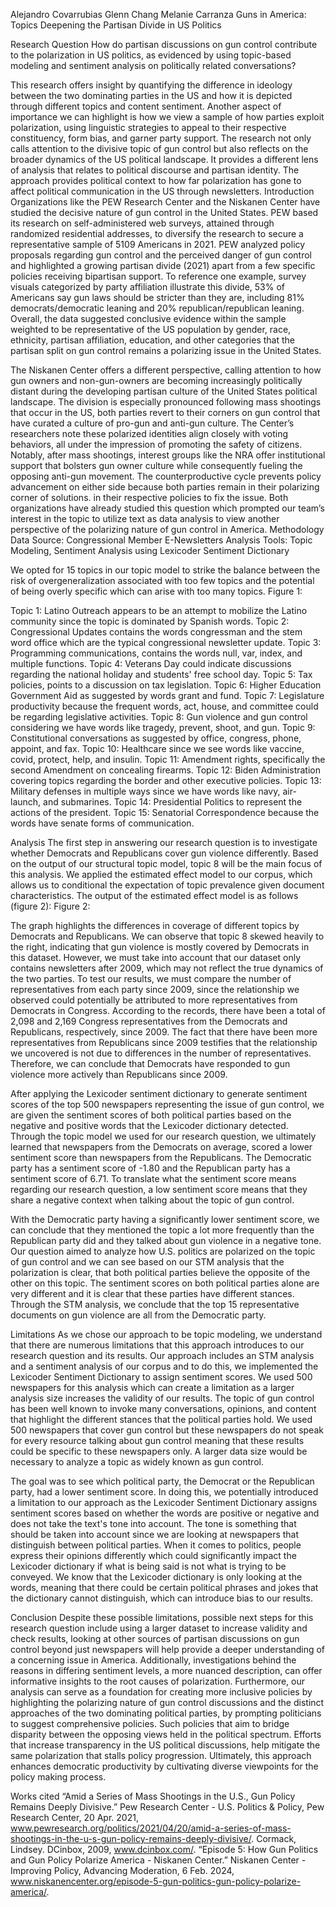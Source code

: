 Alejandro Covarrubias 
Glenn Chang
Melanie Carranza
Guns in America: 
Topics Deepening the Partisan Divide in US Politics

Research Question
How do partisan discussions on gun control contribute to the polarization in US politics, as evidenced by using topic-based modeling and sentiment analysis on politically related conversations?

This research offers insight by quantifying the difference in ideology between the two dominating parties in the US and how it is depicted through different topics and content sentiment. Another aspect of importance we can highlight is how we view a sample of how parties exploit polarization, using linguistic strategies to appeal to their respective constituency, form bias, and garner party support. The research not only calls attention to the divisive topic of gun control but also reflects on the broader dynamics of the US political landscape. It provides a different lens of analysis that relates to political discourse and partisan identity. The approach provides political context to how far polarization has gone to affect political communication in the US through newsletters.
Introduction
Organizations like the PEW Research Center and the Niskanen Center have studied the decisive nature of gun control in the United States. PEW based its research on self-administered web surveys, attained through randomized residential addresses, to diversify the research to secure a representative sample of 5109 Americans in 2021. PEW analyzed policy proposals regarding gun control and the perceived danger of gun control and highlighted a growing partisan divide (2021) apart from a few specific policies receiving bipartisan support. To reference one example, survey visuals categorized by party affiliation illustrate this divide, 53% of Americans say gun laws should be stricter than they are, including 81% democrats/democratic leaning and 20% republican/republican leaning. Overall, the data suggested conclusive evidence within the sample weighted to be representative of the US population by gender, race, ethnicity, partisan affiliation, education, and other categories that the partisan split on gun control remains a polarizing issue in the United States.

The Niskanen Center offers a different perspective, calling attention to how gun owners and non-gun-owners are becoming increasingly politically distant during the developing partisan culture of the United States political landscape. The division is especially pronounced following mass shootings that occur in the US, both parties revert to their corners on gun control that have curated a culture of pro-gun and anti-gun culture. The Center’s researchers note these polarized identities align closely with voting behaviors, all under the impression of promoting the safety of citizens. Notably, after mass shootings, interest groups like the NRA offer institutional support that bolsters gun owner culture while consequently fueling the opposing anti-gun movement. The counterproductive cycle prevents policy advancement on either side because both parties remain in their polarizing corner of solutions. in their respective policies to fix the issue. Both organizations have already studied this question which prompted our team’s interest in the topic to utilize text as data analysis to view another perspective of the polarizing nature of gun control in America.
Methodology
Data Source: Congressional Member E-Newsletters
Analysis Tools: Topic Modeling, Sentiment Analysis using Lexicoder Sentiment Dictionary

We opted for 15 topics in our topic model to strike the balance between the risk of overgeneralization associated with too few topics and the potential of being overly specific which can arise with too many topics. 
Figure 1: 


Topic 1: Latino Outreach appears to be an attempt to mobilize the Latino community since the topic is dominated by Spanish words. Topic 2: Congressional Updates contains the words congressman and the stem word office which are the typical congressional newsletter update. Topic 3: Programming communications, contains the words null, var, index, and multiple functions. Topic 4: Veterans Day could indicate discussions regarding the national holiday and students' free school day. Topic 5: Tax policies, points to a discussion on tax legislation. Topic 6: Higher Education Government Aid as suggested by words grant and fund. Topic 7: Legislature productivity because the frequent words, act, house, and committee could be regarding legislative activities. Topic 8: Gun violence and gun control considering we have words like tragedy, prevent, shoot, and gun. Topic 9: Constitutional conversations as suggested by office, congress, phone, appoint, and fax. Topic 10: Healthcare since we see words like vaccine, covid, protect, help, and insulin. Topic 11: Amendment rights, specifically the second Amendment on concealing firearms. Topic 12: Biden Administration covering topics regarding the border and other executive policies. Topic 13: Military defenses in multiple ways since we have words like navy, air-launch, and submarines. Topic 14: Presidential Politics to represent the actions of the president. Topic 15: Senatorial Correspondence because the words have senate forms of communication. 

Analysis
The first step in answering our research question is to investigate whether Democrats and Republicans cover gun violence differently. Based on the output of our structural topic model, topic 8 will be the main focus of this analysis. We applied the estimated effect model to our corpus, which allows us to conditional the expectation of topic prevalence given document characteristics. The output of the estimated effect model is as follows (figure 2): 
Figure 2:

The graph highlights the differences in coverage of different topics by Democrats and Republicans. We can observe that topic 8 skewed heavily to the right, indicating that gun violence is mostly covered by Democrats in this dataset. However, we must take into account that our dataset only contains newsletters after 2009, which may not reflect the true dynamics of the two parties. To test our results, we must compare the number of representatives from each party since 2009, since the relationship we observed could potentially be attributed to more representatives from Democrats in Congress. According to the records, there have been a total of 2,098 and 2,169 Congress representatives from the Democrats and Republicans, respectively, since 2009. The fact that there have been more representatives from Republicans since 2009 testifies that the relationship we uncovered is not due to differences in the number of representatives. Therefore, we can conclude that Democrats have responded to gun violence more actively than Republicans since 2009. 	

After applying the Lexicoder sentiment dictionary to generate sentiment scores of the top 500 newspapers representing the issue of gun control, we are given the sentiment scores of both political parties based on the negative and positive words that the Lexicoder dictionary detected. Through the topic model we used for our research question, we ultimately learned that newspapers from the Democrats on average, scored a lower sentiment score than newspapers from the Republicans. The Democratic party has a sentiment score of -1.80 and the Republican party has a sentiment score of 6.71. To translate what the sentiment score means regarding our research question, a low sentiment score means that they share a negative context when talking about the topic of gun control. 

With the Democratic party having a significantly lower sentiment score, we can conclude that they mentioned the topic a lot more frequently than the Republican party did and they talked about gun violence in a negative tone. Our question aimed to analyze how U.S. politics are polarized on the topic of gun control and we can see based on our STM analysis that the polarization is clear, that both political parties believe the opposite of the other on this topic. The sentiment scores on both political parties alone are very different and it is clear that these parties have different stances. Through the STM analysis, we conclude that the top 15 representative documents on gun violence are all from the Democratic party. 


Limitations 
As we chose our approach to be topic modeling, we understand that there are numerous limitations that this approach introduces to our research question and its results. Our approach includes an STM analysis and a sentiment analysis of our corpus and to do this, we implemented the Lexicoder Sentiment Dictionary to assign sentiment scores. We used 500 newspapers for this analysis which can create a limitation as a larger analysis size increases the validity of our results. The topic of gun control has been well known to invoke many conversations, opinions, and content that highlight the different stances that the political parties hold. We used 500 newspapers that cover gun control but these newspapers do not speak for every resource talking about gun control meaning that these results could be specific to these newspapers only. A larger data size would be necessary to analyze a topic as widely known as gun control. 

The goal was to see which political party, the Democrat or the Republican party, had a lower sentiment score. In doing this, we potentially introduced a limitation to our approach as the Lexicoder Sentiment Dictionary assigns sentiment scores based on whether the words are positive or negative and does not take the text's tone into account. The tone is something that should be taken into account since we are looking at newspapers that distinguish between political parties. When it comes to politics, people express their opinions differently which could significantly impact the Lexicoder dictionary if what is being said is not what is trying to be conveyed. We know that the Lexicoder dictionary is only looking at the words, meaning that there could be certain political phrases and jokes that the dictionary cannot distinguish, which can introduce bias to our results. 


Conclusion
Despite these possible limitations, possible next steps for this research question include using a larger dataset to increase validity and check results, looking at other sources of partisan discussions on gun control beyond just newspapers will help provide a deeper understanding of a concerning issue in America. Additionally, investigations behind the reasons in differing sentiment levels, a more nuanced description, can offer informative insights to the root causes of polarization. Furthermore, our analysis can serve as a foundation for creating more inclusive policies by highlighting the polarizing nature of gun control discussions and the distinct approaches of the two dominating political parties, by prompting politicians to suggest comprehensive policies. Such policies that aim to bridge disparity between the opposing views held in the political spectrum. Efforts that increase transparency in the US political discussions, help mitigate the same polarization that stalls policy progression. Ultimately, this approach enhances democratic productivity by cultivating diverse viewpoints for the policy making process.









Works cited 
“Amid a Series of Mass Shootings in the U.S., Gun Policy Remains Deeply Divisive.” Pew Research Center - U.S. Politics & Policy, Pew Research Center, 20 Apr. 2021, www.pewresearch.org/politics/2021/04/20/amid-a-series-of-mass-shootings-in-the-u-s-gun-policy-remains-deeply-divisive/. 
Cormack, Lindsey. DCinbox, 2009, www.dcinbox.com/. 
“Episode 5: How Gun Politics and Gun Policy Polarize America - Niskanen Center.” Niskanen Center - Improving Policy, Advancing Moderation, 6 Feb. 2024, www.niskanencenter.org/episode-5-gun-politics-gun-policy-polarize-america/. 

